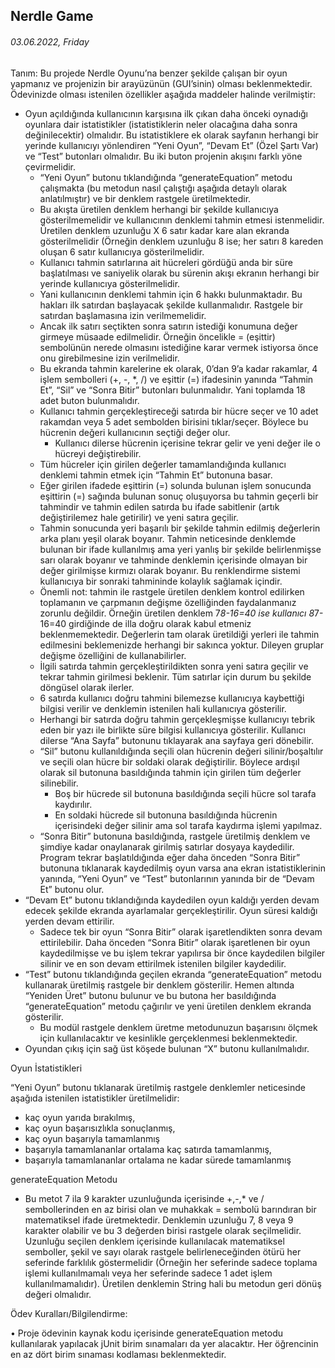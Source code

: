 ## Nerdle Game
###### 03.06.2022, Friday
Tanım: Bu projede Nerdle Oyunu’na benzer şekilde çalışan bir oyun yapmanız ve projenizin bir 
arayüzünün (GUI’sinin) olması beklenmektedir. Ödevinizde olması istenilen özellikler aşağıda maddeler halinde verilmiştir:
* Oyun açıldığında kullanıcının karşısına ilk çıkan daha önceki oynadığı oyunlara dair istatistikler 
(istatistiklerin neler olacağına daha sonra değinilecektir) olmalıdır. Bu istatistiklere ek olarak sayfanın 
herhangi bir yerinde kullanıcıyı yönlendiren “Yeni Oyun”, “Devam Et” (Özel Şartı Var) ve “Test” 
butonları olmalıdır. Bu iki buton projenin akışını farklı yöne çevirmelidir.
  - “Yeni Oyun” butonu tıklandığında “generateEquation” metodu çalışmakta (bu metodun 
nasıl çalıştığı aşağıda detaylı olarak anlatılmıştır) ve bir denklem rastgele üretilmektedir.
  - Bu akışta üretilen denklem herhangi bir şekilde kullanıcıya gösterilmemelidir ve kullanıcının 
denklemi tahmin etmesi istenmelidir. Üretilen denklem uzunluğu X 6 satır kadar kare alan 
ekranda gösterilmelidir (Örneğin denklem uzunluğu 8 ise; her satırı 8 kareden oluşan 6 satır
kullanıcıya gösterilmelidir.
  - Kullanıcı tahmin satırlarına ait hücreleri gördüğü anda bir süre başlatılması ve saniyelik olarak 
bu sürenin akışı ekranın herhangi bir yerinde kullanıcıya gösterilmelidir.
  - Yani kullanıcının denklemi tahmin için 6 hakkı bulunmaktadır. Bu hakları ilk satırdan 
başlayacak şekilde kullanmalıdır. Rastgele bir satırdan başlamasına izin verilmemelidir.
  - Ancak ilk satırı seçtikten sonra satırın istediği konumuna değer girmeye müsaade edilmelidir. 
Örneğin öncelikle = (eşittir) sembolünün nerede olmasını istediğine karar vermek istiyorsa
önce onu girebilmesine izin verilmelidir.
  - Bu ekranda tahmin karelerine ek olarak, 0’dan 9’a kadar rakamlar, 4 işlem sembolleri (+, -, *, 
/) ve eşittir (=) ifadesinin yanında “Tahmin Et”, “Sil” ve “Sonra Bitir” butonları 
bulunmalıdır. Yani toplamda 18 adet buton bulunmalıdır.
  - Kullanıcı tahmin gerçekleştireceği satırda bir hücre seçer ve 10 adet rakamdan veya 5 adet 
sembolden birisini tıklar/seçer. Böylece bu hücrenin değeri kullanıcının seçtiği değer olur.
    - Kullanıcı dilerse hücrenin içerisine tekrar gelir ve yeni değer ile o hücreyi değiştirebilir.
  - Tüm hücreler için girilen değerler tamamlandığında kullanıcı denklemi tahmin etmek için
“Tahmin Et” butonuna basar.
  - Eğer girilen ifadede eşittirin (=) solunda bulunan işlem sonucunda eşittirin (=) sağında 
bulunan sonuç oluşuyorsa bu tahmin geçerli bir tahmindir ve tahmin edilen satırda bu ifade 
sabitlenir (artık değiştirilemez hale getirilir) ve yeni satıra geçilir.
  - Tahmin sonucunda yeri başarılı bir şekilde tahmin edilmiş değerlerin arka planı yeşil olarak 
boyanır. Tahmin neticesinde denklemde bulunan bir ifade kullanılmış ama yeri yanlış bir 
şekilde belirlenmişse sarı olarak boyanır ve tahminde denklemin içerisinde olmayan bir değer 
girilmişse kırmızı olarak boyanır. Bu renklendirme sistemi kullanıcıya bir sonraki tahmininde 
kolaylık sağlamak içindir.
  - Önemli not: tahmin ile rastgele üretilen denklem kontrol edilirken toplamanın ve çarpmanın 
değişme özelliğinden faydalanmanız zorunlu değildir. Örneğin üretilen denklem 7*8-16=40 
ise kullanıcı 8*7-16=40 girdiğinde de illa doğru olarak kabul etmeniz beklenmemektedir. 
Değerlerin tam olarak üretildiği yerleri ile tahmin edilmesini beklemenizde herhangi bir 
sakınca yoktur. Dileyen gruplar değişme özelliğini de kullanabilirler.
  - İlgili satırda tahmin gerçekleştirildikten sonra yeni satıra geçilir ve tekrar tahmin girilmesi
beklenir. Tüm satırlar için durum bu şekilde döngüsel olarak ilerler.
  - 6 satırda kullanıcı doğru tahmini bilemezse kullanıcıya kaybettiği bilgisi verilir ve denklemin
istenilen hali kullanıcıya gösterilir.
  - Herhangi bir satırda doğru tahmin gerçekleşmişse kullanıcıyı tebrik eden bir yazı ile birlikte 
süre bilgisi kullanıcıya gösterilir. Kullanıcı dilerse “Ana Sayfa” butonunu tıklayarak ana sayfaya 
geri dönebilir.
  - “Sil” butonu kullanıldığında seçili olan hücrenin değeri silinir/boşaltılır ve seçili olan hücre bir 
soldaki olarak değiştirilir. Böylece ardışıl olarak sil butonuna basıldığında tahmin için girilen 
tüm değerler silinebilir.
    - Boş bir hücrede sil butonuna basıldığında seçili hücre sol tarafa kaydırılır.
    - En soldaki hücrede sil butonuna basıldığında hücrenin içerisindeki değer silinir ama sol
tarafa kaydırma işlemi yapılmaz.
  - “Sonra Bitir” butonuna basıldığında, rastgele üretilmiş denklem ve şimdiye kadar 
onaylanarak girilmiş satırlar dosyaya kaydedilir. Program tekrar başlatıldığında eğer daha 
önceden “Sonra Bitir” butonuna tıklanarak kaydedilmiş oyun varsa ana ekran istatistiklerinin 
yanında, “Yeni Oyun” ve “Test” butonlarının yanında bir de “Devam Et” butonu olur.
* “Devam Et” butonu tıklandığında kaydedilen oyun kaldığı yerden devam edecek şekilde ekranda
ayarlamalar gerçekleştirilir. Oyun süresi kaldığı yerden devam ettirilir.
  - Sadece tek bir oyun “Sonra Bitir” olarak işaretlendikten sonra devam ettirilebilir. Daha 
önceden “Sonra Bitir” olarak işaretlenen bir oyun kaydedilmişse ve bu işlem tekrar yapılırsa 
bir önce kaydedilen bilgiler silinir ve en son devam ettirilmek istenilen bilgiler kaydedilir.
* “Test” butonu tıklandığında geçilen ekranda “generateEquation” metodu kullanarak üretilmiş 
rastgele bir denklem gösterilir. Hemen altında “Yeniden Üret” butonu bulunur ve bu butona her 
basıldığında “generateEquation” metodu çağırılır ve yeni üretilen denklem ekranda gösterilir.
  - Bu modül rastgele denklem üretme metodunuzun başarısını ölçmek için kullanılacaktır ve
kesinlikle gerçeklenmesi beklenmektedir.
* Oyundan çıkış için sağ üst köşede bulunan “X” butonu kullanılmalıdır.

Oyun İstatistikleri

“Yeni Oyun” butonu tıklanarak üretilmiş rastgele denklemler neticesinde aşağıda istenilen istatistikler
üretilmelidir:
* kaç oyun yarıda bırakılmış,
* kaç oyun başarısızlıkla sonuçlanmış,
* kaç oyun başarıyla tamamlanmış
* başarıyla tamamlananlar ortalama kaç satırda tamamlanmış,
* başarıyla tamamlananlar ortalama ne kadar sürede tamamlanmış

generateEquation Metodu
* Bu metot 7 ila 9 karakter uzunluğunda içerisinde +,-,* ve / sembollerinden en az birisi olan ve 
muhakkak = sembolü barındıran bir matematiksel ifade üretmektedir. Denklemin uzunluğu 7, 8 veya 
9 karakter olabilir ve bu 3 değerden birisi rastgele olarak seçilmelidir. Uzunluğu seçilen denklem 
içerisinde kullanılacak matematiksel semboller, şekil ve sayı olarak rastgele belirleneceğinden ötürü 
her seferinde farklılık göstermelidir (Örneğin her seferinde sadece toplama işlemi kullanılmamalı 
veya her seferinde sadece 1 adet işlem kullanılmamalıdır). Üretilen denklemin String hali bu 
metodun geri dönüş değeri olmalıdır.

Ödev Kuralları/Bilgilendirme:

• Proje ödevinin kaynak kodu içerisinde generateEquation metodu kullanılarak yapılacak jUnit birim 
sınamaları da yer alacaktır. Her öğrencinin en az dört birim sınaması kodlaması beklenmektedir. 
